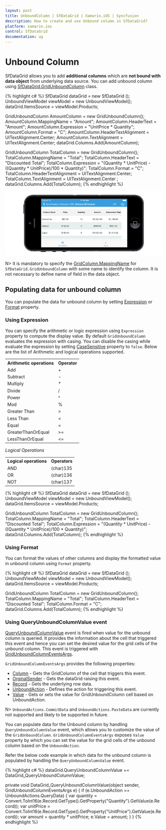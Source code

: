 ```yaml
---
layout: post
title: UnboundColumn | SfDataGrid | Xamarin.iOS | Syncfusion
description: How to create and use Unbound column in SfDataGrid?
platform: xamarin.ios
control: SfDataGrid
documentation: ug
---
```


# Unbound Column

SfDataGrid allows you to add **additional columns** which are **not bound with data object** from underlying data source. You can add unbound column using [SfDataGrid.GridUnboundColumn](http://help.syncfusion.com/cr/cref_files/xamarin-ios/sfdatagrid/Syncfusion.SfDataGrid.iOS~Syncfusion.SfDataGrid.GridUnboundColumn.html) class.

{% highlight c# %}
SfDataGrid dataGrid = new SfDataGrid ();
UnboundViewModel viewModel = new UnboundViewModel();
dataGrid.ItemsSource = viewModel.Products;

GridUnboundColumn AmountColumn = new GridUnboundColumn();
AmountColumn.MappingName = "Amount";
AmountColumn.HeaderText = "Amount";
AmountColumn.Expression = "UnitPrice * Quantity";
AmountColumn.Format = "C";
AmountColumn.HeaderTextAlignment = UITextAlignment.Center;
AmountColumn.TextAlignment = UITextAlignment.Center;
dataGrid.Columns.Add(AmountColumn);

GridUnboundColumn TotalColumn = new GridUnboundColumn();
TotalColumn.MappingName = "Total";
TotalColumn.HeaderText = "Discounted Total";
TotalColumn.Expression = "(Quantity * UnitPrice) - ((Quantity * UnitPrice)/100 * Quantity)";
TotalColumn.Format = "C";
TotalColumn.HeaderTextAlignment = UITextAlignment.Center;
TotalColumn.TextAlignment = UITextAlignment.Center ;
dataGrid.Columns.Add(TotalColumn);
{% endhighlight %}

![](SfDataGrid_images/UnboundColumn.png)

N> It is mandatory to specify the [GridColumn.MappingName](http://help.syncfusion.com/cr/cref_files/xamarin-ios/sfdatagrid/Syncfusion.SfDataGrid.iOS~Syncfusion.SfDataGrid.GridColumn~MappingName.html) for `SfDataGrid.GridUnboundColumn` with some name to identify the column. It is not necessary to define name of field in the data object.

## Populating data for unbound column

You can populate the data for unbound column by setting [Expression](http://help.syncfusion.com/cr/cref_files/xamarin-ios/sfdatagrid/Syncfusion.SfDataGrid.iOS~Syncfusion.SfDataGrid.GridUnboundColumn~Expression.html) or [Format](http://help.syncfusion.com/cr/cref_files/xamarin-ios/sfdatagrid/Syncfusion.SfDataGrid.iOS~Syncfusion.SfDataGrid.GridColumn~Format.html) property.

### Using Expression

You can specify the arithmetic or logic expression using `Expression` property to compute the display value. By default `GridUnboundColumn` evaluates the expression with casing. You can disable the casing while evaluate the expression by setting [CaseSensitive](http://help.syncfusion.com/cr/cref_files/xamarin-ios/sfdatagrid/Syncfusion.SfDataGrid.iOS~Syncfusion.SfDataGrid.GridUnboundColumn~CaseSensitive.html) property to `false`.
Below are the list of Arithmetic and logical operations supported.

<table>
<tr>
<th>
Arithmetic operations
</th>
<th>
Operator
</th>
</tr>
<tr>
<td>
Add
</td>
<td>
+
</td>
</tr>
<tr>
<td>
Subtract
</td>
<td>
-
</td>
</tr>
<tr>
<td>
Multiply
</td>
<td>
*
</td>
</tr>
<tr>
<td>
Divide
</td>
<td>
/
</td>
</tr>
<tr>
<td>
Power
</td>
<td>
^
</td>
</tr>
<tr>
<td>
Mod
</td>
<td>
%
</td>
</tr>
<tr>
<td>
Greater Than
</td>
<td>
>
</td>
</tr>
<tr>
<td>
Less Than
</td>
<td>
<
</td>
</tr>
<tr>
<td>
Equal
</td>
<td>
=
</td>
</tr>
<tr>
<td>
GreaterThanOrEqual
</td>
<td>
>=
</td>
</tr>
<tr>
<td>
LessThanOrEqual
</td>
<td>
<=
</td>
</tr>
</table>

*Logical Operations*

<table>
<tr>
<th>
Logical operations
</th>
<th>
Operators
</th>
</tr>
<tr>
<td>
AND
</td>
<td>
(char)135
</td>
</tr>
<tr>
<td>
OR
</td>
<td>
(char)136
</td>
</tr>
<tr>
<td>
NOT
</td>
<td>
(char)137
</td>
</tr>
</table>


{% highlight c# %}
SfDataGrid dataGrid = new SfDataGrid ();
UnboundViewModel viewModel = new UnboundViewModel();
dataGrid.ItemsSource = viewModel.Products;

GridUnboundColumn TotalColumn = new GridUnboundColumn();
TotalColumn.MappingName = "Total";
TotalColumn.HeaderText = "Discounted Total";
TotalColumn.Expression = "(Quantity * UnitPrice) - ((Quantity * UnitPrice)/100 * Quantity)";
dataGrid.Columns.Add(TotalColumn);
{% endhighlight %}

### Using Format

You can format the values of other columns and display the formatted value in unbound column using `Format` property.

{% highlight c# %}
SfDataGrid dataGrid = new SfDataGrid ();
UnboundViewModel viewModel = new UnboundViewModel();
dataGrid.ItemsSource = viewModel.Products;

GridUnboundColumn TotalColumn = new GridUnboundColumn();
TotalColumn.MappingName = "Total";
TotalColumn.HeaderText = "Discounted Total";
TotalColumn.Format = "C";
dataGrid.Columns.Add(TotalColumn);
{% endhighlight %}

### Using QueryUnboundColumnValue event

[QueryUnboundColumnValue](http://help.syncfusion.com/cr/cref_files/xamarin-ios/sfdatagrid/Syncfusion.SfDataGrid.iOS~Syncfusion.SfDataGrid.SfDataGrid~QueryUnboundColumnValue_EV.html) event is fired when value for the unbound column is queried. It provides the information about the cell that triggered this event and hence you can set the desired value for the grid cells of the unbound column. This event is triggered with [GridUnboundColumnEventsArgs](http://help.syncfusion.com/cr/cref_files/xamarin-ios/sfdatagrid/Syncfusion.SfDataGrid.iOS~Syncfusion.SfDataGrid.GridUnboundColumnEventsArgs.html).

`GridUnboundColumnEventsArgs` provides the following properties:

* [Column](http://help.syncfusion.com/cr/cref_files/xamarin-ios/sfdatagrid/Syncfusion.SfDataGrid.iOS~Syncfusion.SfDataGrid.GridUnboundColumnEventsArgs~Column.html) - Gets the GridColumn of the cell that triggers this event.  
* [OrginalSender](http://help.syncfusion.com/cr/cref_files/xamarin-ios/sfdatagrid/Syncfusion.SfDataGrid.iOS~Syncfusion.SfDataGrid.GridEventArgs~OriginalSender.html) - Gets the dataGrid raising this event.
* [Record](http://help.syncfusion.com/cr/cref_files/xamarin-ios/sfdatagrid/Syncfusion.SfDataGrid.iOS~Syncfusion.SfDataGrid.GridUnboundColumnEventsArgs~Record.html) - Gets the underlying row data. 
* [UnboundAction](http://help.syncfusion.com/cr/cref_files/xamarin-ios/sfdatagrid/Syncfusion.SfDataGrid.iOS~Syncfusion.SfDataGrid.GridUnboundColumnEventsArgs~UnboundAction.html) - Defines the action for triggering this event.
* [Value](http://help.syncfusion.com/cr/cref_files/xamarin-ios/sfdatagrid/Syncfusion.SfDataGrid.iOS~Syncfusion.SfDataGrid.GridUnboundColumnEventsArgs~Value.html) - Gets or sets the value for GridUnboundColumn cell based on UnboundAction.

N> `UnboundActions.CommitData` and `UnboundActions.PasteData` are currently not supported and likely to be supported in future.    

You can populate data for the Unbound column by handling `QueryUnboundColumnValue` event, which allows you to customize the value of the `GridUnboundColumn`. `GridUnboundColumnEventsArgs` exposes `Value` property by which you can set the value for the grid cells of the unbound column based on the `UnboundAction`.

Refer the below code example in which data for the unbound column is populated by handling the `QueryUnboundColumnValue` event.

{% highlight c# %}
dataGrid.QueryUnboundColumnValue += DataGrid_QueryUnboundColumnValue;

private void DataGrid_QueryUnboundColumnValue(object sender, GridUnboundColumnEventsArgs e)
{
    if (e.UnboundAction == UnboundActions.QueryData)
    {
        var quantity = Convert.ToInt16(e.Record.GetType().GetProperty("Quantity").GetValue(e.Record));
        var unitPrice = Convert.ToInt16(e.Record.GetType().GetProperty("UnitPrice").GetValue(e.Record));
        var amount = quantity * unitPrice;
        e.Value = amount;
    }
}
{% endhighlight %}
